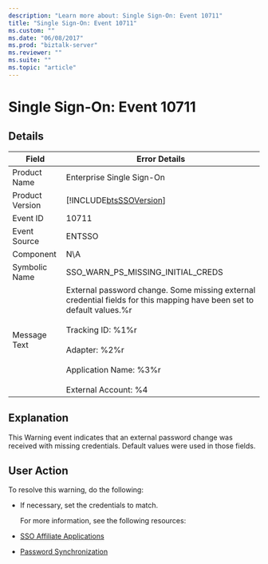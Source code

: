 ```yaml
---
description: "Learn more about: Single Sign-On: Event 10711"
title: "Single Sign-On: Event 10711"
ms.custom: ""
ms.date: "06/08/2017"
ms.prod: "biztalk-server"
ms.reviewer: ""
ms.suite: ""
ms.topic: "article"
---
```

# Single Sign-On: Event 10711
## Details  

| Field | Error Details |
|-----------------|---------------------------------------------------------------------------------------------------------------------------------------------------------------------------------------------------------------------------------------------------|
|  Product Name   |                                                                                                             Enterprise Single Sign-On                                                                                                             |
| Product Version |                                                                                            [!INCLUDE[btsSSOVersion](../includes/btsssoversion-md.md)]                                                                                             |
|    Event ID     |                                                                                                                       10711                                                                                                                       |
|  Event Source   |                                                                                                                      ENTSSO                                                                                                                       |
|    Component    |                                                                                                                        N\A                                                                                                                        |
|  Symbolic Name  |                                                                                                         SSO_WARN_PS_MISSING_INITIAL_CREDS                                                                                                         |
|  Message Text   | External password change. Some missing external credential fields for this mapping have been set to default values.%r<br /><br /> Tracking ID: %1%r<br /><br /> Adapter: %2%r<br /><br /> Application Name: %3%r<br /><br /> External Account: %4 |

## Explanation  
 This Warning event indicates that an external password change was received with missing credentials. Default values were used in those fields.  

## User Action  
 To resolve this warning, do the following:  

- If necessary, set the credentials to match.  

  For more information, see the following resources:  

- [SSO Affiliate Applications](../core/sso-affiliate-applications.md)  

- [Password Synchronization](../core/password-synchronization2.md)
